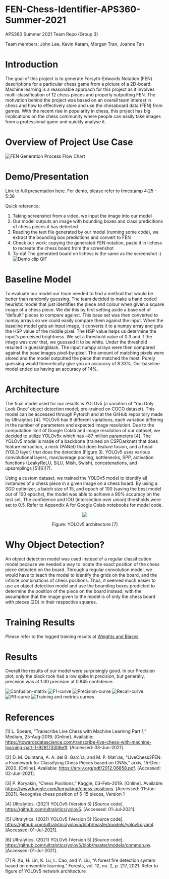 # FEN-Chess-Identifier-APS360-Summer-2021
APS360 Summer 2021 Team Repo (Group 3)

Team members: John Lee, Kevin Karam, Morgan Tran, Joanne Tan

# Introduction 
The goal of this project is to generate Forsyth-Edwards Notation (FEN) descriptions for a particular chess game from a picture of a 2D-board. Machine learning is a reasonable approach for this project as it involves multi-classification of 12 chess pieces and properly outputting FEN. The motivation behind the project was based on an overall team interest in chess and how to effectively store and use the chessboard data (FEN) from games. With the recent rise in popularity in chess, this project has big implications on the chess community where people can easily take images from a professional game and quickly analyse it. 

# Overview of Project Use Case 
![FEN Generation Process Flow Chart](https://user-images.githubusercontent.com/32041321/131747852-ec885f75-1816-4507-9f94-7ee0fea20d46.jpeg)

# Demo/Presentation
Link to full presentation [here](https://drive.google.com/file/d/1siRZj-PIeo-A3_XFDpK9VavtTFkdu6I8/view?usp=sharing).
For demo, please refer to timestamp 4:25 - 5:38

Quick reference:
1. Taking screenshot from a video, we input the image into our model
2. Our model outputs an image with bounding boxes and class predicitions of chess pieces it has detected
3. Reading the text file generated by our model (running some code), we extract the bounding box predictions and convert to FEN
4. Check our work: copying the generated FEN notation, paste it in lichess to recreate the chess board from the screenshot
5. Ta-da! The generated board on lichess is the same as the screenshot :) 
![Demo clip GIF](https://user-images.githubusercontent.com/32041321/131751559-9a77d8e5-f90b-4e72-831e-b20c344c190e.gif)


# Baseline Model 
To evaluate our model our team needed to find a method that would be better than randomly guessing. The team decided to make a hand coded heuristic model that just identifies the piece and colour when given a square image of a chess piece. We did this by first setting aside a base set of “default” pieces to compare against. This base set was then converted to numpy arrays so we could easily compare them against the input. When the baseline model gets an input image, it converts it to a numpy array and gets the HSP value of the middle pixel. The HSP value helps us determine the input’s perceived brightness. We set a threshold value of 0.3 and if the image was over that, we guessed it to be white. Under the threshold resulted in guessingblack. The input numpy arrays were then compared against the base images pixel-by-pixel. The amount of matching pixels were stored and the model outputted the piece that matched the most. Purely guessing would theoretically give you an accuracy of 8.33%. Our baseline model ended up having an accuracy of 14%.

# Architecture
The final model used for our results is YOLOv5 (a variation of ‘You Only Look Once’ object detection model, pre-trained on COCO dataset). This model can be accessed through Pytorch and at the GitHub repository made by Ultralytics [4]. YOLOv5 has 9 different variations, each variation differing in the number of parameters and expected image resolution. Due to the computation limit of Google Colab and image resolution of our dataset, we decided to utilize YOLOv5x which has ~87 million parameters [4]. The YOLOv5 model is made of a backbone (trained on CSPDarknet) that does feature extraction, a neck (PANet) that does feature fusion, and a head (YOLO layer) that does the detection (Figure 3). YOLOv5 uses various convolutional layers, max/average pooling, bottlenecks, SPP, activation functions (LeakyReLU, SiLU, Mish, Swish), concatenations, and upsamplings [5][6][7]. 

Using a custom dataset, we trained the YOLOv5 model to identify all instances of a chess piece in a given image on a chess board. By using a SGD optimizer, a batch size of 15, and epoch of 100 (saving the best model out of 100 epochs), the model was able to achieve a 90% accuracy on the test set. The confidence and IOU (intersection over union) thresholds were set to 0.5. Refer to Appendix A for Google Colab notebooks for model code.

<div align="center">
  <img src="https://user-images.githubusercontent.com/32041321/131752681-80ecd6be-8903-4f5f-9a8f-5a89fbc793c4.jpg" />
  <p>Figure: YOLOv5 architecture [7] </p>
</div>



# Why Object Detection?
An object detection model was used instead of a regular classification model because we needed a way to locate the exact position of the chess piece detected on the board. Through a regular convolution model, we would have to teach the model to identify the grids on the board, and the infinite combinations of chess positions. Thus, it seemed much easier to use an object detection model and use the bounding boxes predicted to determine the position of the piece on the board instead; with the assumption that the image given to the model is of only the chess board with pieces (2D) in their respective squares. 

# Training Results
Please refer to the logged training results at [Weights and Biases](https://wandb.ai/aps360-group3-2021/YOLOv5/reports/FEN-Generator-APS360-Summer-2021-Training-Report-Results--Vmlldzo5ODUzMjY?accessToken=wzxixfsd9pmub4cqhmlsfahkszqpaxerv1xeu3rdfhnbkoi0g5ionlw1zqnjko72)

# Results 
Overall the results of our model were surprisingly good. In our Precision plot, only the black rook had a low spike in precision, but generally, precision was at 1.00 precision at 0.845 confidence. 

![Confusion-matrix](https://user-images.githubusercontent.com/32041321/131752455-69c09527-06ec-4b25-81d2-9cc956948c84.jpg)
![F1-curve](https://user-images.githubusercontent.com/32041321/131752462-ff5f1a38-6460-419f-8d73-35aae59c33d5.jpg)
![Precision-curve](https://user-images.githubusercontent.com/32041321/131752482-9e6b25e0-dba9-4637-b909-aac052c1f2b4.jpg)
![Recall-curve](https://user-images.githubusercontent.com/32041321/131752484-90f3a8ab-890d-4b8a-a9e8-fd9e24c65fe1.jpg)
![PR-curve](https://user-images.githubusercontent.com/32041321/131752477-de2c8278-88de-464a-894a-8c9efb97bc9d.jpg)
![Training and metrics curves](https://user-images.githubusercontent.com/32041321/131748768-06eb18e6-f2e7-4489-b700-65ca7f38c3ca.png)




# References
[1] L. Spears, “Transcribe Live Chess with Machine Learning Part 1,” Medium, 25-Aug-2019. [Online]. Available: https://towardsdatascience.com/transcribe-live-chess-with-machine-learning-part-1-928f73306e1f. [Accessed: 03-Jun-2021].

[2] D. M. Quintana, A. A. del B. Garc´ıa, and M. P. Mat´ıas, “LiveChess2FEN: a Framework for Classifying Chess Pieces based on CNNs,” arxiv, 15-Dec-2020. [Online]. Available: https://arxiv.org/pdf/2012.06858.pdf. [Accessed: 02-Jun-2021].

[3]  P. Koryakin, “Chess Positions,” Kaggle, 03-Feb-2019. [Online]. Available: https://www.kaggle.com/koryakinp/chess-positions. [Accessed: 01-Jun-2021].
Recognise chess position of 5-15 pieces, Version 1

[4] Ultralytics. (2021) YOLOv5 (Version 5) [Source code]. https://github.com/ultralytics/yolov5. [Accessed: 01-Jul-2021].

[5] Ultralytics. (2021) YOLOv5 (Version 5) [Source code]. https://github.com/ultralytics/yolov5/blob/master/models/yolov5x.yaml. [Accessed: 01-Jul-2021].

[6]  Ultralytics. (2021) YOLOv5 (Version 5) [Source code]. https://github.com/ultralytics/yolov5/blob/master/models/common.py. [Accessed: 01-Jul-2021].

[7] R. Xu, H. Lin, K. Lu, L. Cao, and Y. Liu, “A forest fire detection system based on ensemble learning,” Forests, vol. 12, no. 2, p. 217, 2021.
Refer to figure of YOLOv5 network architecture

